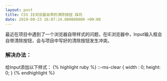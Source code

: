 ```yaml
---
layout: post
title: CSS IE浏览器自带的清除按钮 踩坑
date: 2019-09-23 16:07:24.000000000 +09:00
---
```


最近在项目中遇到了一个浏览器自带样式的问题，在IE浏览器中，Input输入框会自带清除按钮，会与项目中写好的清除按钮发生冲突。

### 解决办法：
给Input添加以下样式：
{% highlight ruby %}
::-ms-clear {
  width : 0;
  height: 0;
}
{% endhighlight %}
